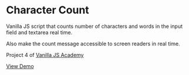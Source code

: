 # Character Count

Vanilla JS script that counts number of characters and words in the input field and textarea real time.

Also make the count message accessible to screen readers in real time.

Project 4 of [Vanilla JS Academy](https://vanillajsacademy.com/)

[View Demo](https://mashablair.github.io/chars-count/)
